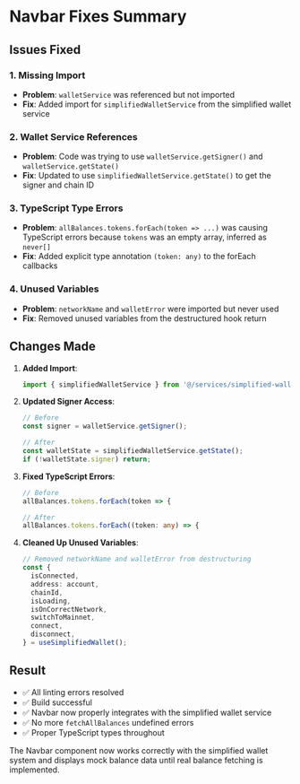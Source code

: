 # Navbar Fixes Summary

## Issues Fixed

### 1. Missing Import
- **Problem**: `walletService` was referenced but not imported
- **Fix**: Added import for `simplifiedWalletService` from the simplified wallet service

### 2. Wallet Service References
- **Problem**: Code was trying to use `walletService.getSigner()` and `walletService.getState()`
- **Fix**: Updated to use `simplifiedWalletService.getState()` to get the signer and chain ID

### 3. TypeScript Type Errors
- **Problem**: `allBalances.tokens.forEach(token => ...)` was causing TypeScript errors because `tokens` was an empty array, inferred as `never[]`
- **Fix**: Added explicit type annotation `(token: any)` to the forEach callbacks

### 4. Unused Variables
- **Problem**: `networkName` and `walletError` were imported but never used
- **Fix**: Removed unused variables from the destructured hook return

## Changes Made

1. **Added Import**:
   ```typescript
   import { simplifiedWalletService } from '@/services/simplified-wallet-service';
   ```

2. **Updated Signer Access**:
   ```typescript
   // Before
   const signer = walletService.getSigner();
   
   // After
   const walletState = simplifiedWalletService.getState();
   if (!walletState.signer) return;
   ```

3. **Fixed TypeScript Errors**:
   ```typescript
   // Before
   allBalances.tokens.forEach(token => {
   
   // After
   allBalances.tokens.forEach((token: any) => {
   ```

4. **Cleaned Up Unused Variables**:
   ```typescript
   // Removed networkName and walletError from destructuring
   const {
     isConnected,
     address: account,
     chainId,
     isLoading,
     isOnCorrectNetwork,
     switchToMainnet,
     connect,
     disconnect,
   } = useSimplifiedWallet();
   ```

## Result

- ✅ All linting errors resolved
- ✅ Build successful
- ✅ Navbar now properly integrates with the simplified wallet service
- ✅ No more `fetchAllBalances` undefined errors
- ✅ Proper TypeScript types throughout

The Navbar component now works correctly with the simplified wallet system and displays mock balance data until real balance fetching is implemented.
